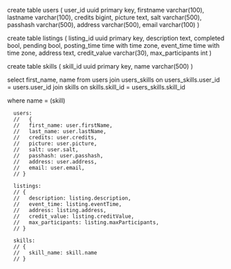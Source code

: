 create table users (
	user_id uuid primary key,
	firstname varchar(100),
	lastname varchar(100),
	credits bigint,
	picture text,
	salt varchar(500),
	passhash varchar(500),
	address varchar(500),
	email varchar(100)
)


create table listings (
	listing_id uuid primary key,
	description text,
	completed bool,
	pending bool,
	posting_time time with time zone,
	event_time time with time zone,
	address text,
	credit_value varchar(30),
	max_participants int
)

create table skills (
	skill_id uuid primary key,
	name varchar(500)
)




select first_name, name from users join users_skills on users_skills.user_id = users.user_id join skills on skills.skill_id = users_skills.skill_id

where	name = (skill)

      users:
      //   {
      //   first_name: user.firstName,
      //   last_name: user.lastName,
      //   credits: user.credits,
      //   picture: user.picture,
      //   salt: user.salt,
      //   passhash: user.passhash,
      //   address: user.address,
      //   email: user.email,
      // }

      listings:
      // {
      //   description: listing.description,
      //   event_time: listing.eventTime,
      //   address: listing.address,
      //   credit_value: listing.creditValue,
      //   max_participants: listing.maxParticipants,
      // }

      skills:
      // {
      //   skill_name: skill.name
      // }

